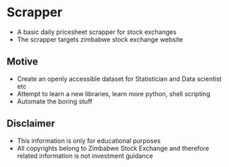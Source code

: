 # Scrapper
- A basic daily pricesheet scrapper for stock exchanges
- The scrapper targets zimbabwe stock exchange website

## Motive
* Create an openly accessible dataset for Statistician and Data scientist etc
* Attempt to learn a new libraries, learn more python, shell scripting
* Automate the boring stuff

## Disclaimer
- This information is only for educational purposes
- All copyrights belong to Zimbabwe Stock Exchange and therefore related information is not investment guidance

